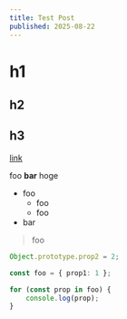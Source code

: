```yaml
---
title: Test Post
published: 2025-08-22
---
```


# h1

## h2

## h3

[link](https://example.com)

foo **bar** hoge

- foo
  - foo
  - foo
- bar

> foo

```typescript
Object.prototype.prop2 = 2;

const foo = { prop1: 1 };

for (const prop in foo) {
	console.log(prop);
}
```
